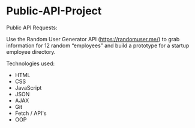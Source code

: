 # Public-API-Project 
Public API Requests:

Use the Random User Generator API (https://randomuser.me/) to grab information for 12 random “employees” and build a prototype for a startup employee directory.

Technologies used:
- HTML
- CSS
- JavaScript
- JSON
- AJAX
- Git
- Fetch / API's
- OOP
